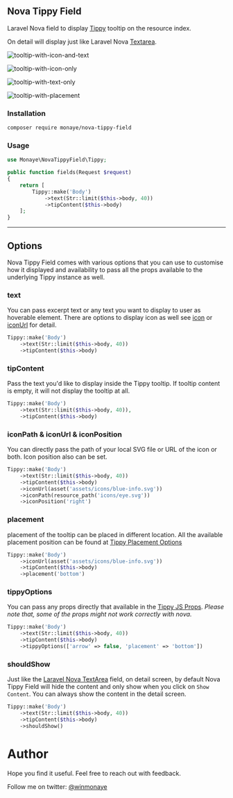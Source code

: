 ## Nova Tippy Field

Laravel Nova field to display [Tippy](https://atomiks.github.io/tippyjs/) tooltip on the resource index.

On detail will display just like Laravel Nova [Textarea](https://nova.laravel.com/docs/1.0/resources/fields.html#textarea-field).
  
![tooltip-with-icon-and-text](https://user-images.githubusercontent.com/1147313/92666025-f831ad00-f2bc-11ea-9f72-182d7a28c42c.png)
  
![tooltip-with-icon-only](https://user-images.githubusercontent.com/1147313/92666026-f962da00-f2bc-11ea-8183-c793b883ded3.png)
  
![tooltip-with-text-only](https://user-images.githubusercontent.com/1147313/92666029-f9fb7080-f2bc-11ea-9ba7-2e8dd1904b75.png)
  
![tooltip-with-placement](https://user-images.githubusercontent.com/1147313/92666148-5494cc80-f2bd-11ea-9202-2cf6a15a1e52.png)
  
### Installation

```bash
composer require monaye/nova-tippy-field
```

### Usage

```php
use Monaye\NovaTippyField\Tippy;
```

```php
public function fields(Request $request)
{
    return [
        Tippy::make('Body')
            ->text(Str::limit($this->body, 40))
            ->tipContent($this->body)
    ];
}
```

---
## Options

Nova Tippy Field comes with various options that you can use to customise how it displayed and availability to pass all the props available to the underlying Tippy instance as well.

### text

You can pass excerpt text or any text you want to display to user as hoverable element. There are options to display icon as well see [icon]() or [iconUrl]() for detail.


```php
Tippy::make('Body')
    ->text(Str::limit($this->body, 40))
    ->tipContent($this->body)
```

### tipContent

Pass the text you'd like to display inside the Tippy tooltip. If tooltip content is empty, it will not display the tooltip at all.

```php
Tippy::make('Body')
    ->text(Str::limit($this->body, 40)),
    ->tipContent($this->body)
```

### iconPath & iconUrl & iconPosition

You can directly pass the path of your local SVG file or URL of the icon or both. Icon position also can be set.

```php
Tippy::make('Body')
    ->text(Str::limit($this->body, 40))
    ->tipContent($this->body)
    ->iconUrl(asset('assets/icons/blue-info.svg'))
    ->iconPath(resource_path('icons/eye.svg'))
    ->iconPosition('right')
```

### placement 

placement of the tooltip can be placed in different location. All the available placement position can be found at [Tippy Placement Options](https://atomiks.github.io/tippyjs/#placement)

```php
Tippy::make('Body')
    ->iconUrl(asset('assets/icons/blue-info.svg'))
    ->tipContent($this->body)
    ->placement('bottom')
```
  
    
    
### tippyOptions

You can pass any props directly that available in the [Tippy JS Props](https://atomiks.github.io/tippyjs/v6/all-props/).
*Please note that, some of the props might not work correctly with nova.*

```php
Tippy::make('Body')
    ->text(Str::limit($this->body, 40))
    ->tipContent($this->body)
    ->tippyOptions(['arrow' => false, 'placement' => 'bottom'])
```

### shouldShow

Just like the [Laravel Nova TextArea](https://nova.laravel.com/docs/3.0/resources/fields.html#textarea-field) field, on detail screen, by default Nova Tippy Field will hide the content and only show when you click on `Show Content`. You can always show the content in the detail screen.

```php
Tippy::make('Body')
    ->text(Str::limit($this->body, 40))
    ->tipContent($this->body)
    ->shouldShow()
```

# Author

Hope you find it useful. Feel free to reach out with feedback.

Follow me on twitter: [@winmonaye](https://twitter.com/winmonaye)
